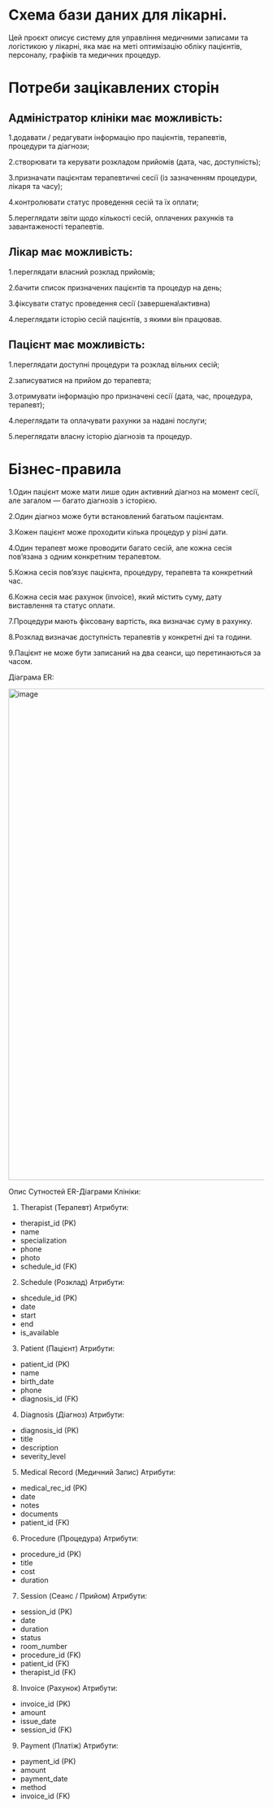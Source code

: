 # Схема бази даних для лікарні.
Цей проєкт описує систему для управління медичними записами та логістикою у лікарні, яка має на меті оптимізацію обліку пацієнтів, персоналу, графіків та медичних процедур.

# Потреби зацікавлених сторін

Адміністратор клініки має можливість:
---------------------------------------------------
1.додавати / редагувати інформацію про пацієнтів, терапевтів, процедури та діагнози;

2.створювати та керувати розкладом прийомів (дата, час, доступність);

3.призначати пацієнтам терапевтичні сесії (із зазначенням процедури, лікаря та часу);

4.контролювати статус проведення сесій та їх оплати;

5.переглядати звіти щодо кількості сесій, оплачених рахунків та завантаженості терапевтів.

Лікар має можливість:
-----------------------------------------------------------
1.переглядати власний розклад прийомів;

2.бачити список призначених пацієнтів та процедур на день;

3.фіксувати статус проведення сесії (завершена\активна)

4.переглядати історію сесій пацієнтів, з якими він працював.

Пацієнт має можливість:
------------------------------------------------------------
1.переглядати доступні процедури та розклад вільних сесій;

2.записуватися на прийом до терапевта;

3.отримувати інформацію про призначені сесії (дата, час, процедура, терапевт);

4.переглядати та оплачувати рахунки за надані послуги;

5.переглядати власну історію діагнозів та процедур.

# Бізнес-правила

1.Один пацієнт може мати лише один активний діагноз на момент сесії, але загалом — багато діагнозів з історією.

2.Один діагноз може бути встановлений багатьом пацієнтам.

3.Кожен пацієнт може проходити кілька процедур у різні дати.

4.Один терапевт може проводити багато сесій, але кожна сесія пов’язана з одним конкретним терапевтом.

5.Кожна сесія пов’язує пацієнта, процедуру, терапевта та конкретний час.

6.Кожна сесія має рахунок (invoice), який містить суму, дату виставлення та статус оплати.

7.Процедури мають фіксовану вартість, яка визначає суму в рахунку.

8.Розклад визначає доступність терапевтів у конкретні дні та години.

9.Пацієнт не може бути записаний на два сеанси, що перетинаються за часом.


Діаграма ER:

<img width="827" height="965" alt="image" src="https://github.com/user-attachments/assets/36086942-55e6-4544-9a1d-2553633baec3" />

Опис Сутностей ER-Діаграми Клініки:
1. Therapist (Терапевт)
Атрибути:
- therapist_id (PK)
- name
- specialization
- phone
- photo
- schedule_id (FK)

2. Schedule (Розклад)
Атрибути:
- shcedule_id (PK)
- date
- start
- end
- is_available

3. Patient (Пацієнт)
Атрибути:
- patient_id (PK)
- name
- birth_date
- phone
- diagnosis_id (FK)

4. Diagnosis (Діагноз)
Атрибути:
- diagnosis_id (PK)
- title
- description
- severity_level

5. Medical Record (Медичний Запис)
Атрибути:
- medical_rec_id (PK)
- date
- notes
- documents
- patient_id (FK)

6. Procedure (Процедура)
Атрибути:
- procedure_id (PK)
- title
- cost
- duration

7. Session (Сеанс / Прийом)
Атрибути:
- session_id (PK)
- date
- duration
- status
- room_number
- procedure_id (FK)
- patient_id (FK)
- therapist_id (FK)

8. Invoice (Рахунок)
Атрибути:
- invoice_id (PK)
- amount
- issue_date
- session_id (FK)

9. Payment (Платіж)
Атрибути:
- payment_id (PK)
- amount
- payment_date
- method
- invoice_id (FK)





